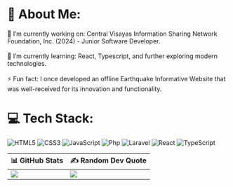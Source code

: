 # 💫 About Me:
🔭 I’m currently working on: Central Visayas Information Sharing Network Foundation, Inc. (2024) - Junior Software Developer.<br><br>🌱 I’m currently learning: React, Typescript, and further exploring modern technologies.<br><br>⚡ Fun fact: I once developed an offline Earthquake Informative Website that was well-received for its innovation and functionality.


# 💻 Tech Stack:
![HTML5](https://img.shields.io/badge/html5-%23E34F26.svg?style=for-the-badge&logo=html5&logoColor=white) ![CSS3](https://img.shields.io/badge/css3-%231572B6.svg?style=for-the-badge&logo=css3&logoColor=white) ![JavaScript](https://img.shields.io/badge/javascript-%23323330.svg?style=for-the-badge&logo=javascript&logoColor=%23F7DF1E) ![Php](https://img.shields.io/badge/php-484C89.svg?style=for-the-badge&logo=php&logoColor=white) ![Laravel](https://img.shields.io/badge/laravel-%23FF2D20.svg?style=for-the-badge&logo=laravel&logoColor=white) ![React](https://img.shields.io/badge/react-%2320232a.svg?style=for-the-badge&logo=react&logoColor=%2361DAFB) ![TypeScript](https://img.shields.io/badge/typescript-%23007ACC.svg?style=for-the-badge&logo=typescript&logoColor=white)

| 📊 GitHub Stats | ✍️ Random Dev Quote |
| --- | --- |
| ![](https://github-readme-stats.vercel.app/api/top-langs/?username=lazywhen01&theme=github_dark_dimmed&hide_border=true&include_all_commits=false&count_private=true&layout=compact) | ![](https://quotes-github-readme.vercel.app/api?type=horizontal&theme=tokyonight) |

<!-- Proudly created with GPRM ( https://gprm.itsvg.in ) -->
